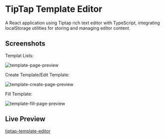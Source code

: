 # TipTap Template Editor

A React application using Tiptap rich text editor with TypeScript, integrating localStorage utilities for storing and managing editor content.

## Screenshots

Templat Lists:

![template-page-preview](https://github.com/HTLA380/Tiptap_Template_Editor/assets/113810462/5937195f-afb5-4991-9766-13708134e0f7)

Create Template/Edit Template:

![template-create-page-preview](https://github.com/HTLA380/Tiptap_Template_Editor/assets/113810462/8caf24bf-1efa-4fa4-b8d4-d785c840ff34)

Fill Template:

![template-fill-page-preview](https://github.com/HTLA380/Tiptap_Template_Editor/assets/113810462/a6bd702d-2162-44c5-bfb0-c3b30d765328)


## Live Preview

[tiptap-template-editor](https://tiptap-template-editor.vercel.app/)
